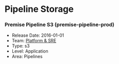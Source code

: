 # Pipeline Storage
### Premise Pipeline S3 (premise-pipeline-prod)
* Release Date: 2016-01-01
* Team: [Platform & SRE](../teams/platform.md)
* Type: s3
* Level: Application
* Area: Pipelines
